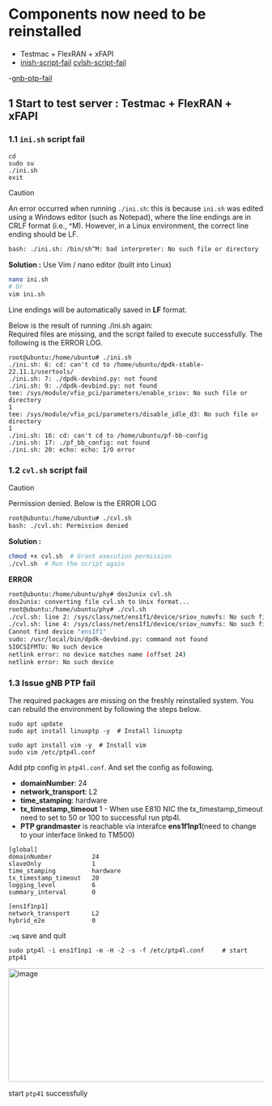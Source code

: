 # Components now need to be reinstalled
- Testmac + FlexRAN + xFAPI
-   [inish-script-fail](#11-inish-script-fail)
  [cvlsh-script-fail](#12-cvlsh-script-fail)

  -[gnb-ptp-fail](#13-issue--gnb-ptp-fail)


## 1 Start to test server : Testmac + FlexRAN + xFAPI

###  1.1 `ini.sh` script fail 
```
cd
sudo su 
./ini.sh
exit
```
> [!Caution]
>An error occurred when running `./ini.sh`: this is because `ini.sh` was edited using a Windows editor (such as Notepad), where the line endings are in CRLF format (i.e., ^M). However, in a Linux environment, the correct line ending should be LF.
> ```bash
> bash: ./ini.sh: /bin/sh^M: bad interpreter: No such file or directory
> ```
> 
> **Solution :** Use Vim / nano editor (built into Linux)
> ```bash
> nano ini.sh
> # Or
> vim ini.sh
> ```
> Line endings will be automatically saved in **LF** format.


Below is the result of running ./ini.sh again: \
Required files are missing, and the script failed to execute successfully.
The following is the ERROR LOG.
```
root@ubuntu:/home/ubuntu# ./ini.sh
./ini.sh: 6: cd: can't cd to /home/ubuntu/dpdk-stable-22.11.1/usertools/
./ini.sh: 7: ./dpdk-devbind.py: not found
./ini.sh: 9: ./dpdk-devbind.py: not found
tee: /sys/module/vfio_pci/parameters/enable_sriov: No such file or directory
1
tee: /sys/module/vfio_pci/parameters/disable_idle_d3: No such file or directory
1
./ini.sh: 16: cd: can't cd to /home/ubuntu/pf-bb-config
./ini.sh: 17: ./pf_bb_config: not found
./ini.sh: 20: echo: echo: I/O error
```

### 1.2 `cvl.sh` script fail 

> [!Caution]
> Permission denied. Below is the ERROR LOG
> ```bash
> root@ubuntu:/home/ubuntu# ./cvl.sh
> bash: ./cvl.sh: Permission denied
> ```
> **Solution :**
> ```bash
> chmod +x cvl.sh  # Grant execution permission
> ./cvl.sh  # Run the script again
> ```
>
> **ERROR**
> ```bash
> root@ubuntu:/home/ubuntu/phy# dos2unix cvl.sh
> dos2unix: converting file cvl.sh to Unix format...
> root@ubuntu:/home/ubuntu/phy# ./cvl.sh
> ./cvl.sh: line 2: /sys/class/net/ens1f1/device/sriov_numvfs: No such file or directory
> ./cvl.sh: line 4: /sys/class/net/ens1f1/device/sriov_numvfs: No such file or directory
> Cannot find device "ens1f1"
> sudo: /usr/local/bin/dpdk-devbind.py: command not found
> SIOCSIFMTU: No such device
> netlink error: no device matches name (offset 24)
> netlink error: No such device
> ```



### 1.3 Issue  gNB PTP fail
The required packages are missing on the freshly reinstalled system. You can rebuild the environment by following the steps below.
```
sudo apt update 
sudo apt install linuxptp -y  # Install linuxptp

sudo apt install vim -y  # Install vim
sudo vim /etc/ptp4l.conf
```

Add ptp config in `ptp4l.conf`. And set the config as following.

- **domainNumber**: 24
- **network_transport**: L2
- **time_stamping**: hardware
- **tx_timestamp_timeout** 1
      - When use E810 NIC the tx_timestamp_timeout need to set to 50 or 100 to successful run ptp4l.
- **PTP grandmaster** is reachable via interafce **ens1f1np1**(need to change to your interface linked to TM500)

```
[global]
domainNumber           24
slaveOnly              1
time_stamping          hardware
tx_timestamp_timeout   20
logging_level          6
summary_interval       0

[ens1f1np1]
network_transport      L2
hybrid_e2e             0
```
`:wq` save and quit


```
sudo ptp4l -i ens1f1np1 -m -H -2 -s -f /etc/ptp4l.conf     # start ptp41
```
<img width="751" height="224" alt="image" src="https://github.com/user-attachments/assets/0b6e0018-0369-4cc9-94e6-308efa75c3ea" />

start `ptp41` successfully
